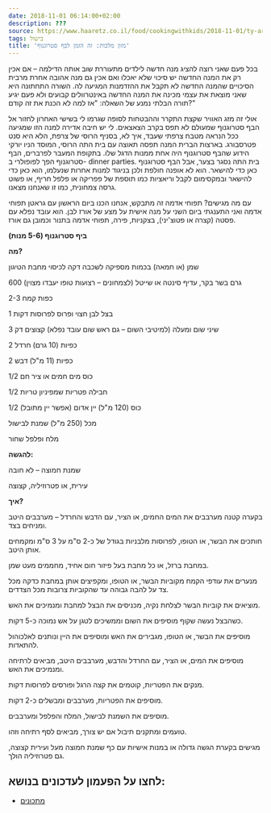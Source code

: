```yaml
---
date: 2018-11-01 06:14:00+02:00
description: ???
source: https://www.haaretz.co.il/food/cookingwithkids/2018-11-01/ty-article/0000017f-f8f9-d460-afff-fbff0fa90000
tags: בישול
title: 'מזון מלכות: זה הזמן לבף סטרוגנוף'
---
```


בכל פעם שאני רוצה להציג מנה חדשה לילדים מתעוררת שוב אותה הדילמה – אם אכין רק את המנה החדשה יש סיכוי שלא יאכלו ואם אכין גם מנה אהובה אחרת מרבית הסיכויים שהמנה החדשה לא תקבל את ההזדמנות המגיעה לה. השורה התחתונה היא שאני מוצאת את עצמי מכינה את המנה החדשה באינטרוולים קבועים ולא פעם יגיע תורה הבלתי נמנע של השאלה: "אז למה לא הכנת את זה קודם?"

אולי זה מזג האוויר שקצת התקרר וההבטחות לסופה שגרמו לי בשישי האחרון לחזור אל הבף סטרוגנוף שמעולם לא תפס בקרב הצאצאים. לי יש חיבה אדירה למנה הזו שמגיעה ככל הנראה מטבח צרפתי שעבד, איך לא, בסניף הרוסי של צרפת, הלא היא סנט פטרסבורג. בארצות הברית המנה תפסה תאוצה עם בית התה הרוסי, המוסד הניו יורקי הידוע שהבף סטרוגנוף היה אחת ממנות הדגל שלו. בתקופת המעבר לפרברים, הבף סטרוגנוף הפך לפופולרי ב- dinner parties. בית התה נסגר בצער, אבל הבף סטרוגנוף כאן כדי להישאר. הוא לא אופנה חולפת ולכן בניגוד למנות אחרות שנעלמו, הוא כאן כדי להישאר ובמקסימום לקבל וריאציות כמו תוספת של פפריקה או פלפל חריף, או פשוט גרסה צמחונית, כמו זו שאנחנו מצאנו.

עם מה מגישים? תפוחי אדמה זה מתבקש, אנחנו הכנו ביום הראשון עם גראטן תפוחי אדמה ואני התענגתי ביום השני על מנה אישית על מצע של אורז לבן. הוא עובד נפלא עם פסטה (קצרה או פטוצ'יני), בצקניות, פירה, תפוחי אדמה בתנור וכמובן גם אורז.

**ביף סטרוגנוף (5-6 מנות)**

**מה?**

שמן (או חמאה) בכמות מספיקה לשכבה דקה לכיסוי מחבת הטיגון

600 גרם בשר בקר, עדיף סינטה או שייטל (לצמחונים – רצועות טופו יעבדו מצוין)

2-3 כפות קמח

1 בצל לבן חצוי ופרוס לפרוסות דקות

3 שיני שום ומעלה (למיטיבי השום – גם ראש שום עובד נפלא) קצוצים דק

2 כפיות (10 גרם) חרדל

2 כפיות (11 מ"ל) דבש

1/2 כוס מים חמים או ציר חם

1/2 חבילה פטריות שמפיניון טריות

1/2 כוס (120 מ"ל) יין אדום (אפשר יין מתובל)

מכל (250 מ"ל) שמנת לבישול

מלח ופלפל שחור

**להגשה:**

שמנת חמוצה – לא חובה

עירית, או פטרוזיליה, קצוצה

**איך?**

בקערה קטנה מערבבים את המים החמים, או הציר, עם הדבש והחרדל – מערבבים היטב ומניחים בצד.

חותכים את הבשר, או הטופו, לפרוסות מלבניות בגודל של כ-2 ס"מ על 3 ס"מ ומקמחים אותן היטב.

במחבת ברזל, או כל מחבת בעל פיזור חום אחיד, מחממים מעט שמן.

מנערים את עודפי הקמח מקוביות הבשר, או הטופו, ומקפיצים אותן במחבת כדקה מכל צד על להבה גבוהה עד שהקוביות צרובות מכל הצדדים.

מוציאים את קוביות הבשר לצלחת נקיה, מכניסים את הבצל למחבת ומנמיכים את האש.

כשהבצל נעשה שקוף מוסיפים את השום וממשיכים לטגן על אש נמוכה כ-5 דקות.

מוסיפים את הבשר, או הטופו, מגבירים את האש ומוסיפים את היין ונותנים לאלכוהול להתאדות.

מוסיפים את המים, או הציר, עם החרדל והדבש, מערבבים היטב, מביאים לרתיחה ומנמיכים את האש.

מנקים את הפטריות, קוטמים את קצה הרגל ופורסים לפרוסות דקות.

מוסיפים את הפטריות, מערבבים ומבשלים כ-2 דקות.

מוסיפים את השמנת לבישול, המלח והפלפל ומערבבים.

טועמים ומתקנים תיבול אם יש צורך, מביאים לסף רתיחה וזהו.

מגישים בקערת הגשה גדולה או במנות אישיות עם כף שמנת חמוצה מעל ועירית קצוצה, גם פטרוזיליה הולך.

לחצו על הפעמון לעדכונים בנושא:
------------------------------

* [מתכונים](/ty-tag/recipes-0000017f-da28-dea8-a77f-de6a4ba50000)